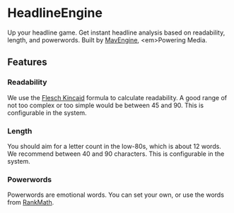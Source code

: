 # HeadlineEngine

Up your headline game. Get instant headline analysis based on readability, length, and powerwords. Built by [MavEngine](https://mavengine.com), &lt;em&gt;Powering Media.

## Features

### Readability

We use the [Flesch Kincaid](https://en.wikipedia.org/wiki/Flesch%E2%80%93Kincaid_readability_tests) formula to calculate readability. A good range of not too complex or too simple would be between 45 and 90. This is configurable in the system.

### Length

You should aim for a letter count in the low-80s, which is about 12 words. We recommend between 40 and 90 characters. This is configurable in the system.

### Powerwords

Powerwords are emotional words. You can set your own, or use the words from [RankMath](https://rankmath.com/blog/power-words/).
